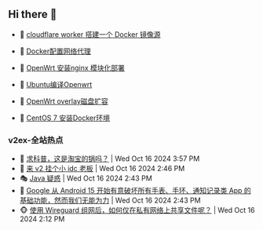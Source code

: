 ## Hi there 👋

<!--
**dkyg666/dkyg666** is a ✨ _special_ ✨ repository because its `README.md` (this file) appears on your GitHub profile.

Here are some ideas to get you started:

- 🔭 I’m currently working on ...
- 🌱 I’m currently learning ...
- 👯 I’m looking to collaborate on ...
- 🤔 I’m looking for help with ...
- 💬 Ask me about ...
- 📫 How to reach me: ...
- 😄 Pronouns: ...
- ⚡ Fun fact: ...
-->

<!-- BLOG-POST-LIST:START -->
- 🦩 [cloudflare worker 搭建一个 Docker 镜像源](http://blog.1996099.xyz/archives/cloudflare-worker-da-jian-yi-ge-docker-jing-xiang-zhan) 

- 🚦 [Docker配置网络代理](http://blog.1996099.xyz/archives/dockerpei-zhi-wang-luo-dai-li) 

- 🫶 [OpenWrt 安装nginx 模块化部署](http://blog.1996099.xyz/archives/openwrt-an-zhuang-nginx-mo-kuai-hua-bu-shu) 

- 🦄 [Ubuntu编译Openwrt](http://blog.1996099.xyz/archives/ubuntuzi-bian-yi-openwrt) 

- 🐻 [OpenWrt overlay磁盘扩容](http://blog.1996099.xyz/archives/openwrt-overlay) 

- 🤖 [CentOS 7 安装Docker环境](http://blog.1996099.xyz/archives/centos-docker) 
<!-- BLOG-POST-LIST:END -->

### v2ex-全站热点
<!-- v2ex:START -->
- 🥸 [求科普，这是淘宝的锅吗？](https://www.v2ex.com/t/1080992#reply0) | Wed Oct 16 2024 3:57 PM
- 🤗 [来 v2 挂个小 idc 老板](https://www.v2ex.com/t/1080975#reply12) | Wed Oct 16 2024 2:46 PM
- 🎭 [Java 疑惑](https://www.v2ex.com/t/1080974#reply3) | Wed Oct 16 2024 2:43 PM
- 🥷 [Google 从 Android 15 开始有意破坏所有手表、手环、通知记录类 App 的基础功能，然而我们无能为力](https://www.v2ex.com/t/1080973#reply7) | Wed Oct 16 2024 2:43 PM
- 🐵 [使用 Wireguard 组网后，如何仅在私有网络上共享文件呢？](https://www.v2ex.com/t/1080970#reply5) | Wed Oct 16 2024 2:12 PM<!-- v2ex:END -->

